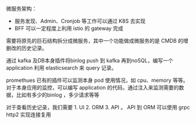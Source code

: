 微服务架构：
- 服务发现、Admin、Cronjob 等工作可以通过 K8S 去实现
- BFF 可以一定程度上利用 istio 的 gateway 完成

需要将原先的巨石结构拆分成微服务，其中一个功能做成微服务的是 CMDB 的增删改的历史记录。

通过 kafka 及DB本身插件将binlog push 到 kafka 再到noSQL，编写一个 application 利用 elasticsearch 来 query 记录。

promethues 已有的插件可以监测本身 pod 使用情况，如 cpu、memory 等等。对于本身应用的监控，可以编写 application 的代码，通过注入来监测需要的数据，比如有多少的binlog ，多少请求等等

对于查看历史记录，我们需要 1. UI 2. ORM 3. API 。 API 到 ORM 可以使用 grpc http2 实现连接复用

